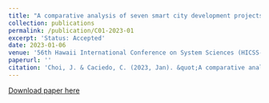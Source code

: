 ```yaml
---
title: "A comparative analysis of seven smart city development projects: institutional economic, technical and policy perspectives"
collection: publications
permalink: /publication/C01-2023-01
excerpt: 'Status: Accepted'
date: 2023-01-06
venue: '56th Hawaii International Conference on System Sciences (HICSS-56)'
paperurl: ''
citation: 'Choi, J. & Caciedo, C. (2023, Jan). &quot;A comparative analysis of seven smart city development projects: institutional economic, technical and policy perspectives.&quot; <i>56th Hawaii International Conference on System Sciences</i>, Hawaii, United States.'
---
```


[Download paper here]()
